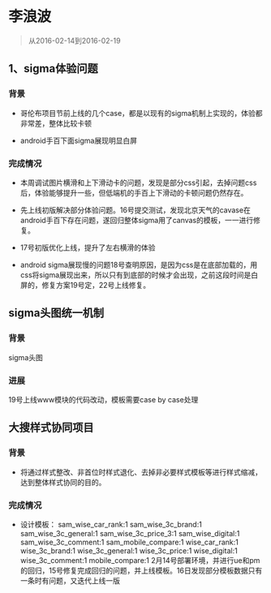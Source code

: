 # 李浪波

> 从2016-02-14到2016-02-19

## 1、sigma体验问题

### 背景

* 哥伦布项目节前上线的几个case，都是以现有的sigma机制上实现的，体验都非常差，整体比较卡顿

* android手百下面sigma展现明显白屏

### 完成情况

* 本周调试图片横滑和上下滑动卡的问题，发现是部分css引起，去掉问题css后，体验能够提升一些，但低端机的手百上下滑动的卡顿问题仍然存在。

* 先上线初版解决部分体验问题。16号提交测试，发现北京天气的cavase在android手百下存在问题，遂回归整体sigma用了canvas的模板，一一进行修复。

* 17号初版优化上线，提升了左右横滑的体验

* android sigma展现慢的问题18号查明原因，是因为css是在底部加载的，用css将sigma展现出来，所以只有到底部的时候才会出现，之前这段时间是白屏的，修复方案19号定，22号上线修复。

## sigma头图统一机制

### 背景

sigma头图

### 进展

19号上线www模块的代码改动，模板需要case by case处理

## 大搜样式协同项目

### 背景

* 将通过样式整改、非首位时样式退化、去掉非必要样式模板等进行样式缩减，达到整体样式协同的目的。

### 完成情况

* 设计模板：
sam_wise_car_rank:1
sam_wise_3c_brand:1
sam_wise_3c_general:1
sam_wise_3c_price_3:1
sam_wise_digital:1
sam_wise_3c_comment:1
sam_mobile_compare:1
wise_car_rank:1
wise_3c_brand:1
wise_3c_general:1
wise_3c_price:1
wise_digital:1
wise_3c_comment:1
mobile_compare:1
2月14号部署环境，并进行ue和pm的回归，15号修复完成回归的问题，并上线模板。16日发现部分模板数据只有一条时有问题，又迭代上线一版